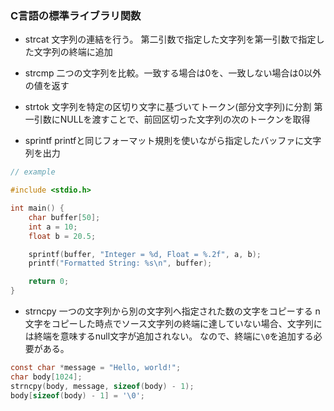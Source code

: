 ### C言語の標準ライブラリ関数

- strcat
文字列の連結を行う。
第二引数で指定した文字列を第一引数で指定した文字列の終端に追加

- strcmp
二つの文字列を比較。一致する場合は0を、一致しない場合は0以外の値を返す

- strtok
文字列を特定の区切り文字に基づいてトークン(部分文字列)に分割
第一引数にNULLを渡すことで、前回区切った文字列の次のトークンを取得

- sprintf
printfと同じフォーマット規則を使いながら指定したバッファに文字列を出力
```c
// example

#include <stdio.h>

int main() {
    char buffer[50];
    int a = 10;
    float b = 20.5;

    sprintf(buffer, "Integer = %d, Float = %.2f", a, b);
    printf("Formatted String: %s\n", buffer);

    return 0;
}
```
- strncpy
一つの文字列から別の文字列へ指定された数の文字をコピーする
n文字をコピーした時点でソース文字列の終端に達していない場合、文字列には終端を意味するnull文字が追加されない。
なので、終端に`\0`を追加する必要がある。
```c
const char *message = "Hello, world!";
char body[1024];
strncpy(body, message, sizeof(body) - 1);
body[sizeof(body) - 1] = '\0';
```